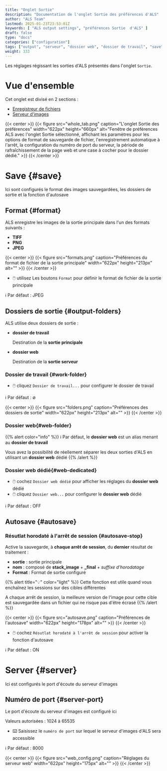 ```yaml
---
title: "Onglet Sortie"
description: "Documentation de l'onglet Sortie des préférences d'ALS"
author: "ALS Team"
lastmod: 2025-01-23T23:53:01Z
keywords: [ "ALS output settings", "préférences Sortie  d'ALS" ]
draft: false
type: "docs"
categories: ["configuration"]
tags: ["output", "serveur", "dossier web", "dossier de travail", "save"]
weight: 333
---
```


Les réglages régissant les sorties d'ALS présentés dans l'onglet `Sortie`.

<div class="row">
<div class="col-md-4">

# Vue d'ensemble

Cet onglet est divisé en 2 sections :

- [Enregistreur de fichiers](#save)
- [Serveur d'images](#server)

</div>
<div class="col-md-8 d-flex align-items-center justify-content-center">
{{< center >}}
{{< figure src="whole_tab.png"
caption="L'onglet Sortie des préférences"
width="622px"
height="660px"
alt="Fenêtre de préférences ALS avec l'onglet Sortie sélectionné, affichant les paramètres pour les options de format de sauvegarde de fichier, l'enregistrement automatique à l'arrêt, la configuration du numéro de port du serveur, la période de rafraîchissement de la page web et une case à cocher pour le dossier dédié." >}}
{{< /center >}}

</div>
</div>

# Save {#save}

Ici sont configurés le format des images sauvegardées, les dossiers de sortie et la fonction d'autosave


## Format {#format}

ALS enregistre les images de la sortie principale dans l'un des formats suivants :
- **TIFF**
- **PNG**
- **JPEG**

{{< center >}}
{{< figure src="formats.png"
caption="Préférences du format de fichier de la sortie principale"
width="622px"
height="213px"
alt="" >}}
{{< /center >}}

- 🖱️ utilisez Les boutons `Format` pour définir le format de fichier de la sortie principale

ℹ️ Par défaut : JPEG

## Dossiers de sortie {#output-folders}

ALS utilise deux dossiers de sortie :
- **dossier de travail** 

  Destination de la **sortie principale**

- **dossier web**

  Destination de la **sortie serveur** 

### Dossier de travail {#work-folder}

- 🖱️ cliquez `Dossier de travail...` pour configurer le dossier de travail

ℹ️ Par défaut : ∅

{{< center >}}
{{< figure src="folders.png"
caption="Préférences des dossiers de sortie"
width="622px"
height="213px"
alt="" >}}
{{< /center >}}

### Dossier web{#web-folder}

{{% alert color="info" %}}
ℹ️ Par défaut, le **dossier web** est un alias menant au **dossier de travail**

Vous avez la possibilité de réellement séparer les deux sorties d'ALS en utilisant un **dossier web** dédié
{{% /alert %}}

### Dossier web dédié{#web-dedicated}

- 🖱️ cochez `Dossier web dédié` pour afficher les réglages du **dossier web** dédié
- 🖱️ cliquez `Dossier web...` pour configurer le **dossier web** dédié

ℹ️ Par défaut : OFF

## Autosave {#autosave}

### Résutlat horodaté à l'arrêt de session {#autosave-stop}

Active la sauvegarde, à **chaque arrêt de session**, du **dernier** résultat de traitement :

- **sortie** : sortie principale
- **nom** : composé de **stack_image** + **_final** + _suffixe d'horodatage_
- **Format** : Format de sortie configuré

{{% alert title="💡" color="light" %}}
Cette fonction est utile quand vous enchaînez les sessions sur des cibles différentes

A chaque arrêt de session, la meilleure version de l'image pour cette cible est sauvegardée dans un fichier qui
ne risque pas d'être écrasé
{{% /alert %}}

{{< center >}}
{{< figure src="autosave.png"
caption="Préférences de l'autosave"
width="622px"
height="178px"
alt="" >}}
{{< /center >}}

- 🖱️ cochez `Résutlat horodaté à l'arrêt de session` pour activer la fonction d'autosave

ℹ️ Par défaut : ON

# Server {#server}

Ici est configurés le port d'écoute du serveur d'images

## Numéro de port {#server-port}

Le port d'écoute du serveur d'images est configuré ici

Valeurs autorisées : 1024 à 65535

- ⌨️ Saisissez le `numéro de port` sur lequel le serveur d'images d'ALS sera accessible

ℹ️ Par défaut : 8000

{{< center >}}
{{< figure src="web_config.png"
caption="Réglages du serveur web"
width="622px"
height="175px"
alt="" >}}
{{< /center >}}



